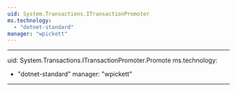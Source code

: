 ```yaml
---
uid: System.Transactions.ITransactionPromoter
ms.technology: 
  - "dotnet-standard"
manager: "wpickett"
---
```


---
uid: System.Transactions.ITransactionPromoter.Promote
ms.technology: 
  - "dotnet-standard"
manager: "wpickett"
---
